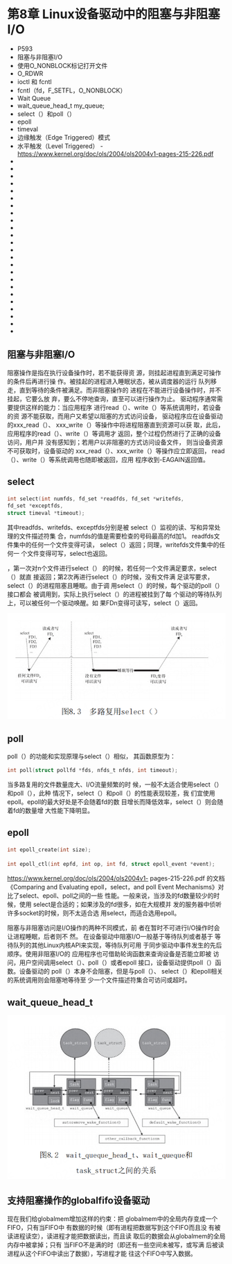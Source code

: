 # 第8章 Linux设备驱动中的阻塞与非阻塞I/O

- P593
- 阻塞与非阻塞I/O
- 使用O_NONBLOCK标记打开文件
- O_RDWR
- ioctl 和 fcntl
- fcntl（fd，F_SETFL，O_NONBLOCK）
- Wait Queue
- wait_queue_head_t my_queue;
- select（）和poll（）
- epoll
- timeval
- 边缘触发（Edge Triggered）模式
- 水平触发（Level Triggered）
-https://www.kernel.org/doc/ols/2004/ols2004v1-pages-215-226.pdf
-
-
-
- 
-
-
-
-
-
-
- 
-
-
-
-
-
-
- 
-
-
-
-
-
-





## 阻塞与非阻塞I/O


阻塞操作是指在执行设备操作时，若不能获得资
源，则挂起进程直到满足可操作的条件后再进行操
作。被挂起的进程进入睡眠状态，被从调度器的运行
队列移走，直到等待的条件被满足。而非阻塞操作的
进程在不能进行设备操作时，并不挂起，它要么放
弃，要么不停地查询，直至可以进行操作为止。
驱动程序通常需要提供这样的能力：当应用程序
进行read（）、write（）等系统调用时，若设备的资
源不能获取，而用户又希望以阻塞的方式访问设备，
驱动程序应在设备驱动的xxx_read（）、
xxx_write（）等操作中将进程阻塞直到资源可以获
取，此后，应用程序的read（）、write（）等调用才
返回，整个过程仍然进行了正确的设备访问，用户并
没有感知到；若用户以非阻塞的方式访问设备文件，
则当设备资源不可获取时，设备驱动的
xxx_read（）、xxx_write（）等操作应立即返回，
read（）、write（）等系统调用也随即被返回，应用
程序收到-EAGAIN返回值。


## select

```c
int select(int numfds, fd_set *readfds, fd_set *writefds,
fd_set *exceptfds,
struct timeval *timeout);
```

其中readfds、writefds、exceptfds分别是被
select（）监视的读、写和异常处理的文件描述符集
合，numfds的值是需要检查的号码最高的fd加1。
readfds文件集中的任何一个文件变得可读，
select（）返回；同理，writefds文件集中的任何一
个文件变得可写，select也返回。


，第一次对n个文件进行select（）
的时候，若任何一个文件满足要求，select（）就直
接返回；第2次再进行select（）的时候，没有文件满
足读写要求，select（）的进程阻塞且睡眠。由于调
用select（）的时候，每个驱动的poll（）接口都会
被调用到，实际上执行select（）的进程被挂到了每
个驱动的等待队列上，可以被任何一个驱动唤醒。如
果FDn变得可读写，select（）返回。


![select-pool](images/select-pool.png)


## poll

poll（）的功能和实现原理与select（）相似，
其函数原型为：

```c
int poll(struct pollfd *fds, nfds_t nfds, int timeout);
```

当多路复用的文件数量庞大、I/O流量频繁的时
候，一般不太适合使用select（）和poll（），此种
情况下，select（）和poll（）的性能表现较差，我
们宜使用epoll。epoll的最大好处是不会随着fd的数
目增长而降低效率，select（）则会随着fd的数量增
大性能下降明显。

## epoll


```c
int epoll_create(int size);

int epoll_ctl(int epfd, int op, int fd, struct epoll_event *event);

```

https://www.kernel.org/doc/ols/2004/ols2004v1-
pages-215-226.pdf 的文档《Comparing and
Evaluating epoll，select，and poll Event
Mechanisms》对比了select、epoll、poll之间的一些
性能。一般来说，当涉及的fd数量较少的时候，使用
select是合适的；如果涉及的fd很多，如在大规模并
发的服务器中侦听许多socket的时候，则不太适合选
用select，而适合选用epoll。

阻塞与非阻塞访问是I/O操作的两种不同模式，前
者在暂时不可进行I/O操作时会让进程睡眠，后者则不
然。
在设备驱动中阻塞I/O一般基于等待队列或者基于
等待队列的其他Linux内核API来实现，等待队列可用
于同步驱动中事件发生的先后顺序。使用非阻塞I/O的
应用程序也可借助轮询函数来查询设备是否能立即被
访问，用户空间调用select（）、poll（）或者epoll
接口，设备驱动提供poll（）函数。设备驱动的
poll（）本身不会阻塞，但是与poll（）、
select（）和epoll相关的系统调用则会阻塞地等待至
少一个文件描述符集合可访问或超时。

## wait_queue_head_t

![wait_queue_head_t](images/wait-queue-wait-queue-head-t.png)


## 支持阻塞操作的globalfifo设备驱动


现在我们给globalmem增加这样的约束：把
globalmem中的全局内存变成一个FIFO，只有当FIFO中
有数据的时候（即有进程把数据写到这个FIFO而且没
有被读进程读空），读进程才能把数据读出，而且读
取后的数据会从globalmem的全局内存中被拿掉；只有
当FIFO不是满的时（即还有一些空间未被写，或写满
后被读进程从这个FIFO中读出了数据），写进程才能
往这个FIFO中写入数据。
